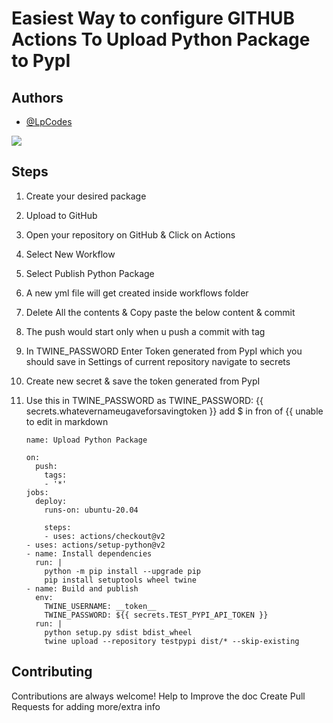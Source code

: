 
# Easiest Way to configure GITHUB Actions To Upload Python Package to PypI  

## Authors

- [@LpCodes](https://github.com/LpCodes) 

 ![](https://api.visitorbadge.io/api/VisitorHit?user=LpCodes&repo=configure-GITHUB-Actions-To-Upload-Python-Package-to-PypI.github.io&countColor=%237B1E7A)


## Steps

1. Create your desired package
2. Upload to GitHub
3. Open your repository on GitHub & Click on Actions
4. Select New Workflow
5. Select Publish Python Package
6. A new yml file will get created inside workflows folder
7. Delete All the contents & Copy paste the below content & commit
8. The push would start only when u push a commit with tag
9. In TWINE_PASSWORD Enter Token generated from PypI which you should save in Settings of current repository navigate to secrets
10. Create new secret & save the token generated from PypI
11. Use this in TWINE_PASSWORD as TWINE_PASSWORD: {{ secrets.whatevernameugaveforsavingtoken }} add $  in fron of {{ unable to edit in markdown

    
        name: Upload Python Package
        
        on:
          push:
            tags:
            - '*'
        jobs:
          deploy:
            runs-on: ubuntu-20.04
        
            steps:
            - uses: actions/checkout@v2
        - uses: actions/setup-python@v2
        - name: Install dependencies
          run: |
            python -m pip install --upgrade pip
            pip install setuptools wheel twine
        - name: Build and publish
          env:
            TWINE_USERNAME: __token__
            TWINE_PASSWORD: ${{ secrets.TEST_PYPI_API_TOKEN }}
          run: |
            python setup.py sdist bdist_wheel
            twine upload --repository testpypi dist/* --skip-existing
    
## Contributing

Contributions are always welcome! Help to Improve the doc 
Create Pull Requests for adding more/extra info




